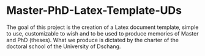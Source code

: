 # Master-PhD-Latex-Template-UDs
The goal of this project is the creation of a Latex document template, simple to use, customizable to wish and to be used to produce memories of Master and PhD (theses). What we produce is dictated by the charter of the doctoral school of the University of Dschang.
